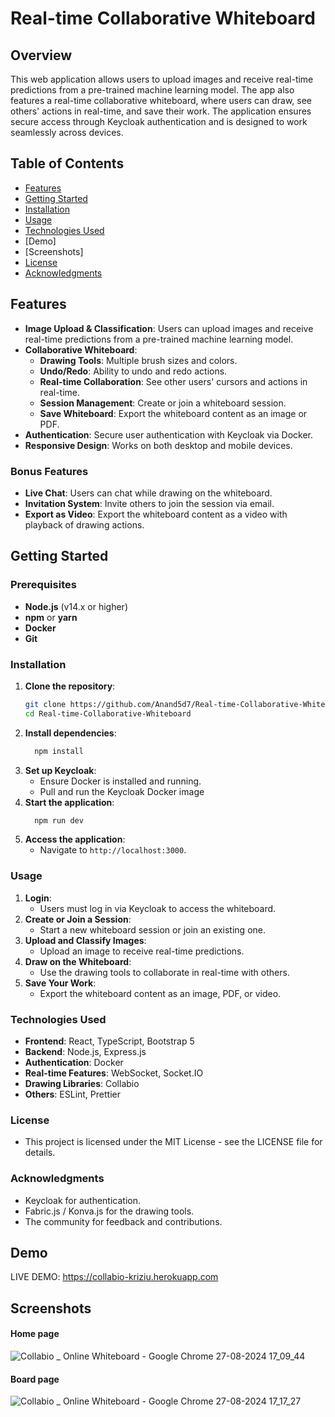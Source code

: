 # Real-time Collaborative Whiteboard 

## Overview
This web application allows users to upload images and receive real-time predictions from a pre-trained machine learning model. The app also features a real-time collaborative whiteboard, where users can draw, see others' actions in real-time, and save their work. The application ensures secure access through Keycloak authentication and is designed to work seamlessly across devices.

## Table of Contents
- [Features](#features)
- [Getting Started](#getting-started)
- [Installation](#installation)
- [Usage](#usage)
- [Technologies Used](#technologies-used)
- [Demo]
- [Screenshots]
- [License](#license)
- [Acknowledgments](#acknowledgments)

## Features
- **Image Upload & Classification**: Users can upload images and receive real-time predictions from a pre-trained machine learning model.
- **Collaborative Whiteboard**:
  - **Drawing Tools**: Multiple brush sizes and colors.
  - **Undo/Redo**: Ability to undo and redo actions.
  - **Real-time Collaboration**: See other users' cursors and actions in real-time.
  - **Session Management**: Create or join a whiteboard session.
  - **Save Whiteboard**: Export the whiteboard content as an image or PDF.
- **Authentication**: Secure user authentication with Keycloak via Docker.
- **Responsive Design**: Works on both desktop and mobile devices.

### Bonus Features
- **Live Chat**: Users can chat while drawing on the whiteboard.
- **Invitation System**: Invite others to join the session via email.
- **Export as Video**: Export the whiteboard content as a video with playback of drawing actions.

## Getting Started
### Prerequisites
- **Node.js** (v14.x or higher)
- **npm** or **yarn**
- **Docker**
- **Git**

### Installation
1. **Clone the repository**:
   ```bash
   git clone https://github.com/Anand5d7/Real-time-Collaborative-Whiteboard.git
   cd Real-time-Collaborative-Whiteboard
   ```
2. **Install dependencies**:
   ```bash
     npm install
   ```
3. **Set up Keycloak**:
   - Ensure Docker is installed and running.
   - Pull and run the Keycloak Docker image
4. **Start the application**:
   ```bash
     npm run dev
   ```
5. **Access the application**:
   - Navigate to `http://localhost:3000`.
### Usage
1. **Login**:
   - Users must log in via Keycloak to access the whiteboard.
2. **Create or Join a Session**:
   - Start a new whiteboard session or join an existing one.
3. **Upload and Classify Images**:
   - Upload an image to receive real-time predictions.
4. **Draw on the Whiteboard**:
   - Use the drawing tools to collaborate in real-time with others.
5. **Save Your Work**:
   - Export the whiteboard content as an image, PDF, or video.

### Technologies Used
  - **Frontend**: React, TypeScript, Bootstrap 5
  - **Backend**: Node.js, Express.js
  - **Authentication**: Docker
  - **Real-time Features**: WebSocket, Socket.IO
  - **Drawing Libraries**: Collabio
  - **Others**: ESLint, Prettier
### License
- This project is licensed under the MIT License - see the LICENSE file for details.

### Acknowledgments
- Keycloak for authentication.
- Fabric.js / Konva.js for the drawing tools.
- The community for feedback and contributions.
## Demo

LIVE DEMO: https://collabio-kriziu.herokuapp.com

## Screenshots

#### Home page
![Collabio _ Online Whiteboard - Google Chrome 27-08-2024 17_09_44](https://github.com/user-attachments/assets/794c8896-3a43-4074-81a1-a879a9d1e695)

#### Board page
![Collabio _ Online Whiteboard - Google Chrome 27-08-2024 17_17_27](https://github.com/user-attachments/assets/21b01168-bbb4-4ca8-8d0e-a856eb325e98)


